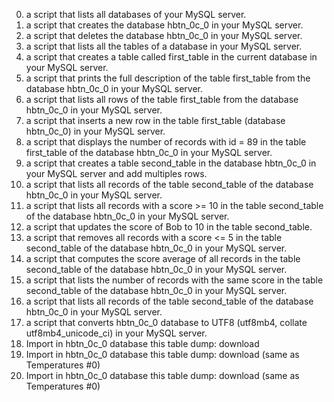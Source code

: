 0. a script that lists all databases of your MySQL server.
1. a script that creates the database hbtn_0c_0 in your MySQL server.
2. a script that deletes the database hbtn_0c_0 in your MySQL server.
3. a script that lists all the tables of a database in your MySQL server.
4. a script that creates a table called first_table in the current database in your MySQL server.
5. a script that prints the full description of the table first_table from the database hbtn_0c_0 in your MySQL server.
6. a script that lists all rows of the table first_table from the database hbtn_0c_0 in your MySQL server.
7. a script that inserts a new row in the table first_table (database hbtn_0c_0) in your MySQL server.
8. a script that displays the number of records with id = 89 in the table first_table of the database hbtn_0c_0 in your MySQL server.
9. a script that creates a table second_table in the database hbtn_0c_0 in your MySQL server and add multiples rows.
10. a script that lists all records of the table second_table of the database hbtn_0c_0 in your MySQL server.
11. a script that lists all records with a score >= 10 in the table second_table of the database hbtn_0c_0 in your MySQL server.
12. a script that updates the score of Bob to 10 in the table second_table.
13. a script that removes all records with a score <= 5 in the table second_table of the database hbtn_0c_0 in your MySQL server.
14. a script that computes the score average of all records in the table second_table of the database hbtn_0c_0 in your MySQL server.
15. a script that lists the number of records with the same score in the table second_table of the database hbtn_0c_0 in your MySQL server.
16. a script that lists all records of the table second_table of the database hbtn_0c_0 in your MySQL server.
17. a script that converts hbtn_0c_0 database to UTF8 (utf8mb4, collate utf8mb4_unicode_ci) in your MySQL server.
18. Import in hbtn_0c_0 database this table dump: download
19. Import in hbtn_0c_0 database this table dump: download (same as Temperatures #0)
20. Import in hbtn_0c_0 database this table dump: download (same as Temperatures #0)
